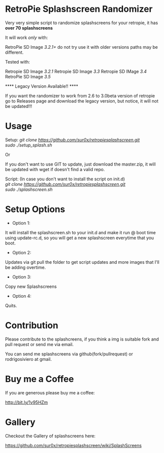 RetroPie Splashscreen Randomizer
====================

Very very simple script to randomize splashscreens for your retropie, it has **over 70 splashscreens**


It will work *only* with:

RetroPie SD Image *3.2.1+* do not try use it with older versions paths may be different.

Tested with:

Retropie SD Image *3.2.1*
Retropie SD Image *3.3*
Retropie SD IMage *3.4*
RetroPie SD Image *3.5*


**** Legacy Version Available!! ****

If you want the randomizer to work from 2.6 to 3.0beta version of retropie go to Releases page and download the legacy version, but notice, it will not be updated!!!


Usage
====================

Setup:
*git clone https://github.com/sur0x/retropiesplashscreen.git*  
*sudo ./setup_splash.sh*

Or

If you don't want to use GIT to update, just download the master.zip, it will be updated with wget if doesn't find a valid repo.


Script: (In case you don't want to install the script on init.d)  
*git clone https://github.com/sur0x/retropiesplashscreen.git*  
*sudo ./splashscreen.sh*

Setup Options
====================

* Option 1:

It will install the splashscreen.sh to your init.d and make it run @ boot time using update-rc.d, so you will get a new splashscreen everytime that you boot.

* Option 2:

Updates via git pull the folder to get script updates and more images that I'll be adding overtime.

* Option 3:

Copy new Splashscreens

* Option 4:

Quits.

Contribution
====================
Please contribute to the splashcreens, if you think a img is suitable fork and pull request or send me via email.

You can send me splashscreens via github(fork/pullrequest) or rodrigosiviero at gmail.


Buy me a Coffee
====================
If you are generous please buy me a coffee:

http://bit.ly/1v95HZm


Gallery
====================

Checkout the Gallery of splashscreens here:

https://github.com/sur0x/retropiesplashscreen/wiki/SplashScreens



